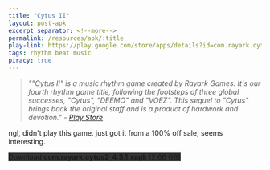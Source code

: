 ```yaml
---
title: "Cytus II"
layout: post-apk
excerpt_separator: <!--more-->
permalink: /resources/apk/:title
play-link: https://play.google.com/store/apps/details?id=com.rayark.cytus2
tags: rhythm beat music
piracy: true
---
```


> _""Cytus II" is a music rhythm game created by Rayark Games. It's our fourth rhythm game title, following the footsteps of three global successes, "Cytus", "DEEMO" and "VOEZ". This sequel to "Cytus" brings back the original staff and is a product of hardwork and devotion." - <a href="https://play.google.com/store/apps/details?id=com.rayark.cytus2" target="_blank">Play Store</a>_

ngl, didn't play this game. just got it from a 100% off sale, seems interesting.

<div class="text-center">
    <!-- <a class="btn btn-dark btn-block w-100" onclick='apk("com.rayark.cytus2_4.5.1.part1.rar")' style="text-decoration: none; background-color: #333;"> Download <b>com.rayark.cytus2_4.5.1.part1.rar</b> (1.95 GB)</a><br>
    <a class="btn btn-dark btn-block w-100" onclick='apk("com.rayark.cytus2_4.5.1.part2.rar")' style="text-decoration: none; background-color: #333;"> Download <b>com.rayark.cytus2_4.5.1.part2.rar</b> (719 MB)</a><br> -->
    <!-- <a class="btn btn-dark btn-block w-100" onclick='window.open("https://arifhamed.com/tools/mediafire-direct-dl?dl=https://www.mediafire.com/file/q5kw59t9rh8al83/com.rayark.cytus2_4.5.1.xapk/file", "_self")' style="text-decoration: none; background-color: #333;"> Download <b>com.rayark.cytus2_4.5.1.xapk</b> (2.66 GB)</a> -->
    <a class="btn btn-dark btn-block w-100" onclick='window.open("https://drive.google.com/uc?export=download&id=1-Ky-nwKHchyMqA6HKCDkq2AMi-gPP9jc", "_self")' style="text-decoration: none; background-color: #333;"> Download <b>com.rayark.cytus2_4.5.1.xapk</b> (2.66 GB)</a>
</div>

